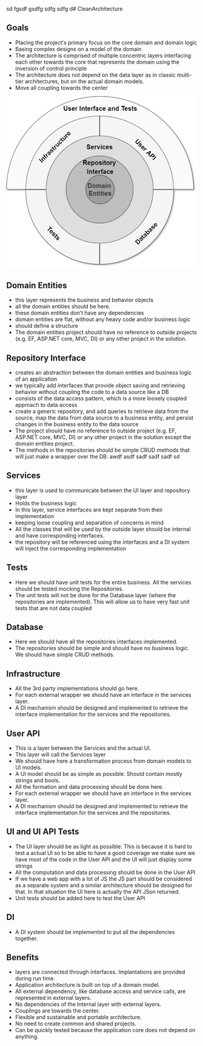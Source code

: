 sd fgsdf gsdfg sdfg sdfg d# CleanArchitecture
## Goals
- Placing the project's primary focus on the core domain and domain logic
- Basing complex designs on a model of the domain
- The architecture is comprised of multiple concentric layers interfacing each other towards the core that represents the domain using the inversion of control principle
- The architecture does not depend on the data layer as in classic multi-tier architectures, but on the actual domain models.
- Move all coupling towards the center

![schema](readmeImg.png)

## Domain Entities
- this layer represents the business and behavior objects
- all the domain entities should be here. 
- these domain entities don’t have any dependencies
- domain entities are flat, without any heavy code and/or business logic 
- should define a structure
- The domain entities project should have no reference to outside projects (e.g. EF, ASP.NET core, MVC, DI) or any other project in the solution.

## Repository Interface
- creates an abstraction between the domain entities and business logic of an application
- we typically add interfaces that provide object saving and retrieving behavior without coupling the code to a data source like a DB
- consists of the data access pattern, which is a more loosely coupled approach to data access
- create a generic repository, and add queries to retrieve data from the source, map the data from data source to a business entity, and persist changes in the business entity to the data source
- The project should have no reference to outside project (e.g. EF, ASP.NET core, MVC, DI) or any other project in the solution except the domain entities project.
- The methods in the repositories should be simple CRUD methods that will just make a wrapper over the DB. 
awdf asdf sadf sadf sadf sd
## Services
- this layer is used to communicate between the UI layer and repository layer
- Holds the business logic
- In this layer, service interfaces are kept separate from their implementation
- keeping loose coupling and separation of concerns in mind
- All the classes that will be used by the outside layer should be internal and have corresponding interfaces. 
- the repository will be referenced using the interfaces and a DI system will inject the corresponding implementation 

## Tests
- Here we should have unit tests for the entire business. All the services should be tested mocking the Repositories. 
- The unit tests will not be done for the Database layer (where the repositories are implemented). This will  allow us to have very fast unit tests that are not data coupled 

## Database
- Here we should have all the repositories interfaces implemented.
- The repositories should be simple and should have no business logic. We should have simple CRUD methods. 

## Infrastructure
- All the 3rd party implementations should go here. 
- For each external wrapper we should have an interface in the services layer. 
- A DI mechanism should be designed and implemented to retrieve the interface implementation for the services and the repositories.

## User API
- This is a layer between the Services and the actual UI. 
- This layer will call the Services layer
- We should have here a transformation process from domain models to UI models. 
- A UI model should be as simple as possible. Should contain mostly strings and bools.
- All the formation and data processing should be done here. 
- For each external wrapper we should have an interface in the services layer. 
- A DI mechanism should be designed and implemented to retrieve the interface implementation for the services and the repositories.

## UI and UI API Tests
- The UI layer should be as light as possible. This is because it is hard to test a actual UI so to be able to have a good coverage we make sure we have most of the code in the User API and the UI will just display some strings 
- All the computation and data processing should be done in the User API
- If we have a web app with a lot of JS the JS part should be considered as a separate system and a similar architecture should be designed for that. In that situation the UI here is actually the API JSon returned.
- Unit tests should be added here to test the User API

## DI
- A DI system should be implemented to put all the dependencies together. 

## Benefits
- layers are connected through interfaces. Implantations are provided during run time.
- Application architecture is built on top of a domain model.
- All external dependency, like database access and service calls, are represented in external layers.
- No dependencies of the Internal layer with external layers.
- Couplings are towards the center.
- Flexible and sustainable and portable architecture.
- No need to create common and shared projects.
- Can be quickly tested because the application core does not depend on anything.
